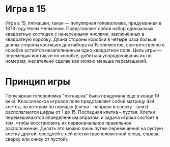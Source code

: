 # Игра в 15
Игра в 15, пятнашки, такен — популярная головоломка, придуманная в 1878 году Ноем Чепмэном. Представляет собой набор одинаковых квадратных костяшек с нанесёнными числами, заключённых в квадратную коробку. Длина стороны коробки в четыре раза больше длины стороны костяшек для набора из 15 элементов, соответственно в коробке остаётся незаполненным одно квадратное поле. Цель игры — перемещая костяшки по коробке, добиться упорядочивания их по номерам, желательно сделав как можно меньше перемещений.
# Принцип игры
Популярная головоломка "пятнашка" была придумана еще в конце 19 века. Классическое игровое поле представляет собой матрицу 4х4 клеток, на котором по порядку (слева - направо и сверху - вниз) располагаются цифры от 1 до 15. Последняя клетка – пустая. Клетки перемешиваются определенным образом, и задача игрока состоит в том, чтобы восстановить их первоначальное правильное расположение. Делать это можно лишь путем перемещения на пустую клетку другой, соседней с ней клетки (расположенной слева, справа, сверху или снизу от пустой).
